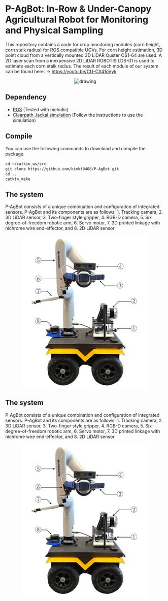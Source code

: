 # P-AgBot: In-Row & Under-Canopy Agricultural Robot for Monitoring and Physical Sampling

This repository contains a code for crop monitoring modules (corn height, corn stalk radius) for ROS compatible UGVs. For corn height estimation, 3D point cloud from a vertically mounted 3D LiDAR Ouster OS1-64 are used. A 2D laser scan from a inexpensive 2D LiDAR ROBOTIS LDS-01 is used to estimate each corn stalk radius. The result of each module of our system can be found here. -> https://youtu.be/CU-CX41oVyk

<p align='center'>
    <img src="/pagbot_demo.gif" alt="drawing" width="800"/>
</p>

## Dependency

- [ROS](http://wiki.ros.org/ROS/Installation) (Tested with melodic)
- [Clearpath Jackal simulation](https://www.clearpathrobotics.com/assets/guides/kinetic/jackal/simulation.html) (Follow the instructions to use the simulation)

## Compile

You can use the following commands to download and compile the package.

```
cd ~/catkin_ws/src
git clone https://github.com/kimkt0408/P-AgBot.git
cd ..
catkin_make
```

## The system

P-AgBot consists of a unique combination and configuration of integrated sensors. P-AgBot and its components are as follows: 1. Tracking camera, 2. 3D LiDAR sensor, 3. Two-finger style gripper, 4. RGB-D camera, 5. Six degree-of-freedom robotic arm, 6. Servo motor, 7. 3D printed linkage with nichrome wire end-effector, and 8. 2D LiDAR sensor

<p align='center'>
    <img src="/p_agbot_description.png" alt="drawing" width="400"/>
</p>

## The system

P-AgBot consists of a unique combination and configuration of integrated sensors. P-AgBot and its components are as follows: 1. Tracking camera, 2. 3D LiDAR sensor, 3. Two-finger style gripper, 4. RGB-D camera, 5. Six degree-of-freedom robotic arm, 6. Servo motor, 7. 3D printed linkage with nichrome wire end-effector, and 8. 2D LiDAR sensor

<p align='center'>
    <img src="/p_agbot_description.png" alt="drawing" width="400"/>
</p>
